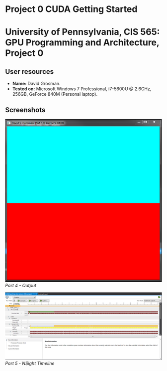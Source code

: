 Project 0 CUDA Getting Started
====================

# University of Pennsylvania, CIS 565: GPU Programming and Architecture, Project 0

## User resources
- **Name:** David Grosman.
- **Tested on:** Microsoft Windows 7 Professional, i7-5600U @ 2.6GHz, 256GB, GeForce 840M (Personal laptop).

## Screenshots

![](images\Project0_Output.png)
*Part 4 - Output*

![](images\NSight_Timeline.png)
*Part 5 - NSight Timeline*